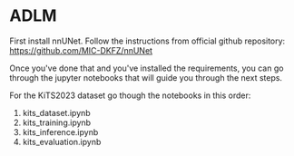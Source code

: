 # ADLM

First install nnUNet. Follow the instructions from official github repository: https://github.com/MIC-DKFZ/nnUNet<br>

Once you've done that and you've installed the requirements, you can go through the jupyter notebooks that will guide you through the next steps.<br>

For the KiTS2023 dataset go though the notebooks in this order:<br>
1. kits_dataset.ipynb
2. kits_training.ipynb
3. kits_inference.ipynb
4. kits_evaluation.ipynb


